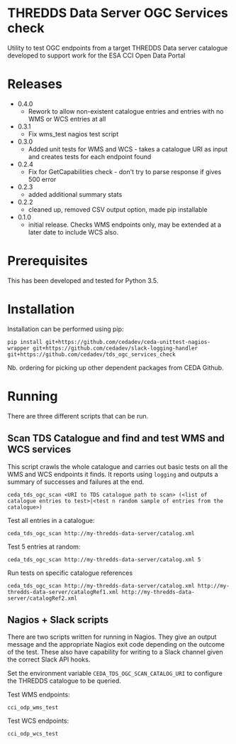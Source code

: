 THREDDS Data Server OGC Services check
======================================
Utility to test OGC endpoints from a target THREDDS Data server catalogue 
developed to support work for the ESA CCI Open Data Portal

# Releases
 * 0.4.0
   * Rework to allow non-existent catalogue entries and entries with no WMS or
     WCS entries at all
 * 0.3.1
   * Fix wms_test nagios test script
 * 0.3.0
   * Added unit tests for WMS and WCS - takes a catalogue URI as input and
    creates tests for each endpoint found
 * 0.2.4
   * Fix for GetCapabilities check - don't try to parse response if gives 500
    error 
 * 0.2.3
   * added additional summary stats
 * 0.2.2
   * cleaned up, removed CSV output option, made pip installable
 * 0.1.0
   * initial release.  Checks WMS endpoints only, may be extended at a later 
   date to include WCS also.
  
# Prerequisites
This has been developed and tested for Python 3.5.

# Installation
Installation can be performed using pip:

```
pip install git+https://github.com/cedadev/ceda-unittest-nagios-wrapper git+https://github.com/cedadev/slack-logging-handler git+https://github.com/cedadev/tds_ogc_services_check
```
Nb. ordering for picking up other dependent packages from CEDA Github.

# Running
There are three different scripts that can be run.

## Scan TDS Catalogue and find and test WMS and WCS services
This script crawls the whole catalogue and carries out basic tests on all the 
WMS and WCS endpoints it finds.  It reports using `logging` and outputs a
summary of successes and failures at the end.
```
ceda_tds_ogc_scan <URI to TDS catalogue path to scan> (<list of catalogue entries to test>|<test n random sample of entries from the catalogue>)
```

Test all entries in a catalogue:
```
ceda_tds_ogc_scan http://my-thredds-data-server/catalog.xml
```

Test 5 entries at random:
```
ceda_tds_ogc_scan http://my-thredds-data-server/catalog.xml 5
```

Run tests on specific catalogue references
```
ceda_tds_ogc_scan http://my-thredds-data-server/catalog.xml http://my-thredds-data-server/catalogRef1.xml http://my-thredds-data-server/catalogRef2.xml
```

## Nagios + Slack scripts
There are two scripts written for running in Nagios.  They give an output
message and the appropriate Nagios exit code depending on the outcome of the
test.  These also have capability for writing to a Slack channel given the 
correct Slack API hooks.

Set the environment variable `CEDA_TDS_OGC_SCAN_CATALOG_URI` to configure the
THREDDS catalogue to be queried.

Test WMS endpoints:
```
cci_odp_wms_test
```

Test WCS endpoints:
```
cci_odp_wcs_test
```


